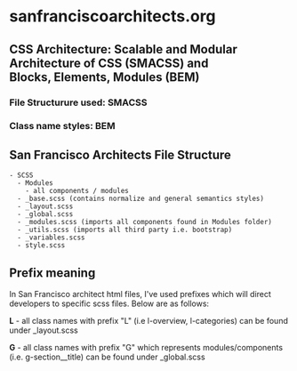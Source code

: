 # sanfranciscoarchitects.org

## CSS Architecture: Scalable and Modular Architecture of CSS (SMACSS) and <br> Blocks, Elements, Modules (BEM)

### File Structurure used: SMACSS
  
### Class name styles: BEM 
  
  ## San Francisco Architects File Structure
  
    - SCSS
      - Modules
        - all components / modules
      - _base.scss (contains normalize and general semantics styles)
      - _layout.scss
      - _global.scss
      - _modules.scss (imports all components found in Modules folder)
      - _utils.scss (imports all third party i.e. bootstrap)
      - _variables.scss
      - style.scss
 
   ## Prefix meaning
   
   In San Francisco architect html files, I've used prefixes which will direct developers to specific scss files. Below are as follows:
   
   **L** - all class names with prefix "L" (i.e l-overview, l-categories) can be found under _layout.scss
   
   **G** - all class names with prefix "G" which represents modules/components (i.e. g-section__title) can be found under _global.scss
      
   
   
   

